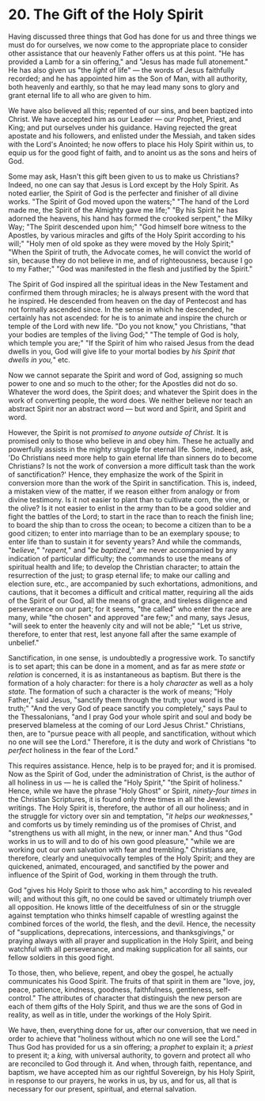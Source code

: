 # 20. The Gift of the Holy Spirit

Having discussed three things that God has done for us and three things we must do for ourselves, we now come to the appropriate place to consider other assistance that our heavenly Father offers us at this point. "He has provided a Lamb for a sin offering," and "Jesus has made full atonement." He has also given us "the *light* of life" — the words of Jesus faithfully recorded; and he has appointed him as the Son of Man, with all authority, both heavenly and earthly, so that he may lead many sons to glory and grant eternal life to all who are given to him.

We have also believed all this; repented of our sins, and been baptized into Christ. We have accepted him as our Leader — our Prophet, Priest, and King; and put ourselves under his guidance. Having rejected the great apostate and his followers, and enlisted under the Messiah, and taken sides with the Lord's Anointed; he now offers to place his Holy Spirit within us, to equip us for the good fight of faith, and to anoint us as the sons and heirs of God.

Some may ask, Hasn't this gift been given to us to make us Christians? Indeed, no one can say that Jesus is Lord except by the Holy Spirit. As noted earlier, the Spirit of God is the perfecter and finisher of all divine works. "The Spirit of God moved upon the waters;" "The hand of the Lord made me, the Spirit of the Almighty gave me life;" "By his Spirit he has adorned the heavens, his hand has formed the crooked serpent," the Milky Way; "The Spirit descended upon him;" "God himself bore witness to the Apostles, by various miracles and gifts of the Holy Spirit according to his will;" "Holy men of old spoke as they were moved by the Holy Spirit;" "When the Spirit of truth, the Advocate comes, he will convict the world of sin, because they do not believe in me, and of righteousness, because I go to my Father;" "God was manifested in the flesh and justified by the Spirit."

The Spirit of God inspired all the spiritual ideas in the New Testament and confirmed them through miracles; he is always present with the word that he inspired. He descended from heaven on the day of Pentecost and has not formally ascended since. In the sense in which he descended, he certainly has not ascended: for he is to animate and inspire the church or temple of the Lord with new life. "Do you not know," you Christians, "that your bodies are temples of the living God;" "The temple of God is holy, which temple you are;" "If the Spirit of him who raised Jesus from the dead dwells in you, God will give life to your mortal bodies by *his Spirit that dwells in you,*" etc.

Now we cannot separate the Spirit and word of God, assigning so much power to one and so much to the other; for the Apostles did not do so. Whatever the word does, the Spirit does; and whatever the Spirit does in the work of converting people, the word does. We neither believe nor teach an abstract Spirit nor an abstract word — but word and Spirit, and Spirit and word.

However, the Spirit is not *promised to anyone outside of Christ.* It is promised only to those who believe in and obey him. These he actually and powerfully assists in the mighty struggle for eternal life. Some, indeed, ask, 'Do Christians need more help to gain eternal life than sinners do to become Christians? Is not the work of conversion a more difficult task than the work of sanctification?' Hence, they emphasize the work of the Spirit in conversion more than the work of the Spirit in sanctification. This is, indeed, a mistaken view of the matter, if we reason either from analogy or from divine testimony. Is it not easier to plant than to cultivate corn, the vine, or the olive? Is it not easier to enlist in the army than to be a good soldier and fight the battles of the Lord; to start in the race than to reach the finish line; to board the ship than to cross the ocean; to become a citizen than to be a good citizen; to enter into marriage than to be an exemplary spouse; to enter life than to sustain it for seventy years? And while the commands, "*believe,*" "*repent,*" and "*be baptized,*" are never accompanied by any indication of particular difficulty; the commands to use the means of spiritual health and life; to develop the Christian character; to attain the resurrection of the just; to grasp eternal life; to make our calling and election sure, etc., are accompanied by such exhortations, admonitions, and cautions, that it becomes a difficult and critical matter, requiring all the aids of the Spirit of our God, all the means of grace, and tireless diligence and perseverance on our part; for it seems, "the called" who enter the race are many, while "the chosen" and approved "are few;" and many, says Jesus, "will seek to enter the heavenly city and will not be able;" "Let us strive, therefore, to enter that rest, lest anyone fall after the same example of unbelief."

Sanctification, in one sense, is undoubtedly a progressive work. To sanctify is to set apart; this can be done in a moment, and as far as mere *state* or *relation* is concerned, it is as instantaneous as baptism. But there is the formation of a holy character: for there is a holy *character* as well as a holy *state.* The formation of such a character is the work of means; "Holy Father," said Jesus, "sanctify them through the truth; your word is the truth;" "And the very God of peace sanctify you completely," says Paul to the Thessalonians, "and I pray God your whole spirit and soul and body be preserved blameless at the coming of our Lord Jesus Christ." Christians, then, are to "pursue peace with all people, and sanctification, without which no one will see the Lord." Therefore, it is the duty and work of Christians "to *perfect* holiness in the fear of the Lord."

This requires assistance. Hence, help is to be prayed for; and it is promised. Now as the Spirit of God, under the administration of Christ, is the author of all holiness in us — he is called the "Holy Spirit," "the Spirit of holiness." Hence, while we have the phrase "Holy Ghost" or Spirit, *ninety-four times* in the Christian Scriptures, it is found only three times in all the Jewish writings. The Holy Spirit is, therefore, the author of all our holiness; and in the struggle for victory over sin and temptation, "*it helps our weaknesses,*" and comforts us by timely reminding us of the promises of Christ, and "strengthens us with all might, in the new, or inner man." And thus "God works in us to will and to do of his own good pleasure," "while we are working out our own salvation with fear and trembling." Christians are, therefore, clearly and unequivocally temples of the Holy Spirit; and they are quickened, animated, encouraged, and sanctified by the power and influence of the Spirit of God, working in them through the truth.

God "gives his Holy Spirit to those who ask him," according to his revealed will; and without this gift, no one could be saved or ultimately triumph over all opposition. He knows little of the deceitfulness of sin or the struggle against temptation who thinks himself capable of wrestling against the combined forces of the world, the flesh, and the devil. Hence, the necessity of "supplications, deprecations, intercessions, and thanksgivings," or praying always with all prayer and supplication in the Holy Spirit, and being watchful with all perseverance, and making supplication for all saints, our fellow soldiers in this good fight.

To those, then, who believe, repent, and obey the gospel, he actually communicates his Good Spirit. The fruits of that spirit in them are "love, joy, peace, patience, kindness, goodness, faithfulness, gentleness, self-control." The attributes of character that distinguish the new person are each of them gifts of the Holy Spirit, and thus we are the sons of God in reality, as well as in title, under the workings of the Holy Spirit.

We have, then, everything done for us, after our conversion, that we need in order to achieve that "holiness without which no one will see the Lord." Thus God has provided for us a sin offering; a *prophet* to explain it; a *priest* to present it; a *king,* with universal authority, to govern and protect all who are reconciled to God through it. And when, through faith, repentance, and baptism, we have accepted him as our rightful Sovereign, by his Holy Spirit, in response to our prayers, he works in us, by us, and for us, all that is necessary for our present, spiritual, and eternal salvation.
